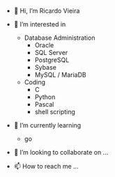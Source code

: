 - 👋 Hi, I’m Ricardo Vieira
- 👀 I’m interested in 
  - Database Administration
    - Oracle
    - SQL Server
    - PostgreSQL
    - Sybase
    - MySQL / MariaDB
  - Coding
    - C
    - Python
    - Pascal
    - shell scripting
- 🌱 I’m currently learning 
  - go

- 💞️ I’m looking to collaborate on ...
- 📫 How to reach me ...

<!---
rvieira/rvieira is a ✨ special ✨ repository because its `README.md` (this file) appears on your GitHub profile.
You can click the Preview link to take a look at your changes.
--->
